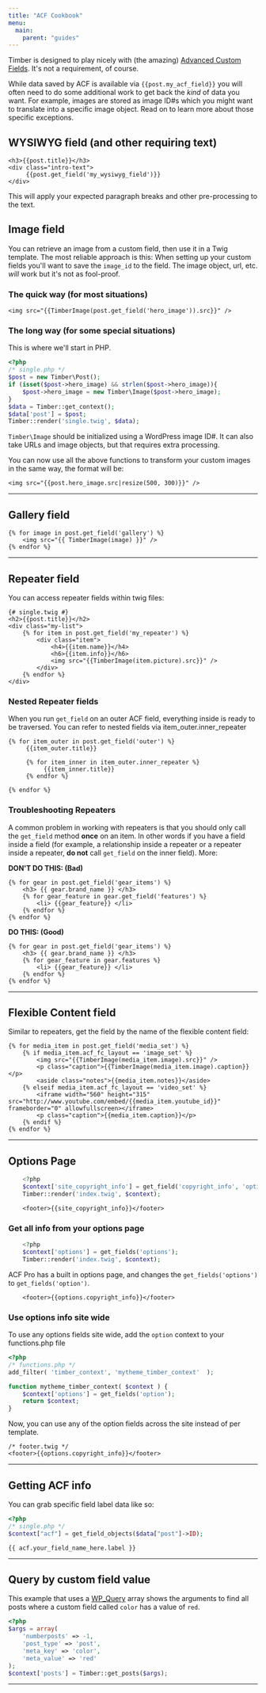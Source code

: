 ```yaml
---
title: "ACF Cookbook"
menu:
  main:
    parent: "guides"
---
```


Timber is designed to play nicely with (the amazing) [Advanced Custom Fields](http://www.advancedcustomfields.com/). It's not a requirement, of course.

While data saved by ACF is available via `{{post.my_acf_field}}` you will often need to do some additional work to get back the _kind_ of data you want. For example, images are stored as image ID#s which you might want to translate into a specific image object. Read on to learn more about those specific exceptions.

## WYSIWYG field (and other requiring text)

```twig
<h3>{{post.title}}</h3>
<div class="intro-text">
     {{post.get_field('my_wysiwyg_field')}}
</div>
```

This will apply your expected paragraph breaks and other pre-processing to the text.

## Image field

You can retrieve an image from a custom field, then use it in a Twig template. The most reliable approach is this: When setting up your custom fields you'll want to save the `image_id` to the field. The image object, url, etc. _will_ work but it's not as fool-proof.

### The quick way (for most situations)

```twig
<img src="{{TimberImage(post.get_field('hero_image')).src}}" />
```

### The long way (for some special situations)

This is where we'll start in PHP.

```php
<?php
/* single.php */
$post = new Timber\Post();
if (isset($post->hero_image) && strlen($post->hero_image)){
	$post->hero_image = new Timber\Image($post->hero_image);
}
$data = Timber::get_context();
$data['post'] = $post;
Timber::render('single.twig', $data);
```

`Timber\Image` should be initialized using a WordPress image ID#. It can also take URLs and image objects, but that requires extra processing.

You can now use all the above functions to transform your custom images in the same way, the format will be:

```twig
<img src="{{post.hero_image.src|resize(500, 300)}}" />
```

* * *

## Gallery field

```twig
{% for image in post.get_field('gallery') %}
    <img src="{{ TimberImage(image) }}" />
{% endfor %}
```

* * *

## Repeater field

You can access repeater fields within twig files:

```twig
{# single.twig #}
<h2>{{post.title}}</h2>
<div class="my-list">
	{% for item in post.get_field('my_repeater') %}
		<div class="item">
			<h4>{{item.name}}</h4>
			<h6>{{item.info}}</h6>
			<img src="{{TimberImage(item.picture).src}}" />
		</div>
	{% endfor %}
</div>
```

### Nested Repeater fields

When you run `get_field` on an outer ACF field, everything inside is ready to be traversed. You can refer to nested fields via item_outer.inner_repeater

```twig
{% for item_outer in post.get_field('outer') %}
     {{item_outer.title}}

     {% for item_inner in item_outer.inner_repeater %}
          {{item_inner.title}}
     {% endfor %}

{% endfor %}
```

### Troubleshooting Repeaters

A common problem in working with repeaters is that you should only call the `get_field` method **once** on an item. In other words if you have a field inside a field (for example, a relationship inside a repeater or a repeater inside a repeater, **do not** call `get_field` on the inner field). More:

**DON'T DO THIS: (Bad)**

```twig
{% for gear in post.get_field('gear_items') %}
    <h3> {{ gear.brand_name }} </h3>
    {% for gear_feature in gear.get_field('features') %}
        <li> {{gear_feature}} </li>
    {% endfor %}
{% endfor %}
```

**DO THIS: (Good)**

```twig
{% for gear in post.get_field('gear_items') %}
    <h3> {{ gear.brand_name }} </h3>
    {% for gear_feature in gear.features %}
        <li> {{gear_feature}} </li>
    {% endfor %}
{% endfor %}
```

* * *

## Flexible Content field

Similar to repeaters, get the field by the name of the flexible content field:

```twig
{% for media_item in post.get_field('media_set') %}
	{% if media_item.acf_fc_layout == 'image_set' %}
		<img src="{{TimberImage(media_item.image).src}}" />
		<p class="caption">{{TimberImage(media_item.image).caption}}</p>
		<aside class="notes">{{media_item.notes}}</aside>
	{% elseif media_item.acf_fc_layout == 'video_set' %}
		<iframe width="560" height="315" src="http://www.youtube.com/embed/{{media_item.youtube_id}}" frameborder="0" allowfullscreen></iframe>
		<p class="caption">{{media_item.caption}}</p>
	{% endif %}
{% endfor %}
```

* * *

## Options Page

```php
	<?php
	$context['site_copyright_info'] = get_field('copyright_info', 'options');
	Timber::render('index.twig', $context);
```

```twig
	<footer>{{site_copyright_info}}</footer>
```

### Get all info from your options page

```php
	<?php
	$context['options'] = get_fields('options');
	Timber::render('index.twig', $context);
```

ACF Pro has a built in options page, and changes the `get_fields('options')` to `get_fields('option')`.

```twig
	<footer>{{options.copyright_info}}</footer>
```

### Use options info site wide

To use any options fields site wide, add the `option` context to your functions.php file

```php
<?php
/* functions.php */
add_filter( 'timber_context', 'mytheme_timber_context'  );

function mytheme_timber_context( $context ) {
    $context['options'] = get_fields('option');
    return $context;
}
```

Now, you can use any of the option fields across the site instead of per template.

```twig
/* footer.twig */
<footer>{{options.copyright_info}}</footer>
```

* * *

## Getting ACF info

You can grab specific field label data like so:

```php
<?php
/* single.php */
$context["acf"] = get_field_objects($data["post"]->ID);
```

```twig
{{ acf.your_field_name_here.label }}
```

* * *

## Query by custom field value

This example that uses a [WP_Query](http://codex.wordpress.org/Class_Reference/WP_Query) array shows the arguments to find all posts where a custom field called `color` has a value of `red`.

```php
<?php
$args = array(
    'numberposts' => -1,
    'post_type' => 'post',
    'meta_key' => 'color',
    'meta_value' => 'red'
);
$context['posts'] = Timber::get_posts($args);
```
* * *
